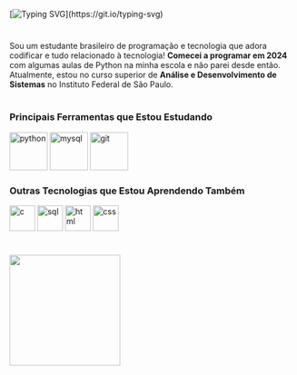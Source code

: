 [![Typing SVG](https://readme-typing-svg.demolab.com?font=Fira+Code&pause=1000&color=F7F7F7&width=435&lines=Ol%C3%A1!+O+meu+nome+%C3%A9+Paulo+Adriani!+%F0%9F%91%8B;Bem-vindo(a)+ao+meu+perfil!)](https://git.io/typing-svg)

#

Sou um estudante brasileiro de programação e tecnologia que adora codificar e tudo relacionado à tecnologia! **Comecei a programar em 2024** com algumas aulas de Python na minha escola e não parei desde então.
<br>
Atualmente, estou no curso superior de **Análise e Desenvolvimento de Sistemas** no Instituto Federal de São Paulo.

#

### Principais Ferramentas que Estou Estudando

<div>
  <img height="67em" alt="python" src="https://cdn.jsdelivr.net/gh/devicons/devicon@latest/icons/python/python-original.svg" />
  <img height="67em" alt="mysql" src="https://cdn.jsdelivr.net/gh/devicons/devicon@latest/icons/mysql/mysql-original.svg">
  <img height="67em" alt="git" src="https://cdn.jsdelivr.net/gh/devicons/devicon@latest/icons/git/git-original.svg" />
</div>

### Outras Tecnologias que Estou Aprendendo Também

<div>
  <img height="45em" alt="c" src="https://upload.wikimedia.org/wikipedia/commons/1/18/C_Programming_Language.svg">
  <img height="45em" alt="sql "src="https://github.com/user-attachments/assets/dbfe9fce-8cdb-4d8c-826c-8ce151b04d8d">
  <img height="45em" alt="html" src="https://cdn.jsdelivr.net/gh/devicons/devicon@latest/icons/html5/html5-original.svg">
  <img height="45em" alt="css" src="https://cdn.jsdelivr.net/gh/devicons/devicon@latest/icons/css3/css3-original.svg">
</div>

#

<div>
  <a href="https://github.com/pauloAdriani01">
  <img height="195em" src="https://github-readme-stats.vercel.app/api/top-langs/?username=pauloAdriani01&langs_count=8&layout=donut&theme=radical">
  </a>
</div>

#
